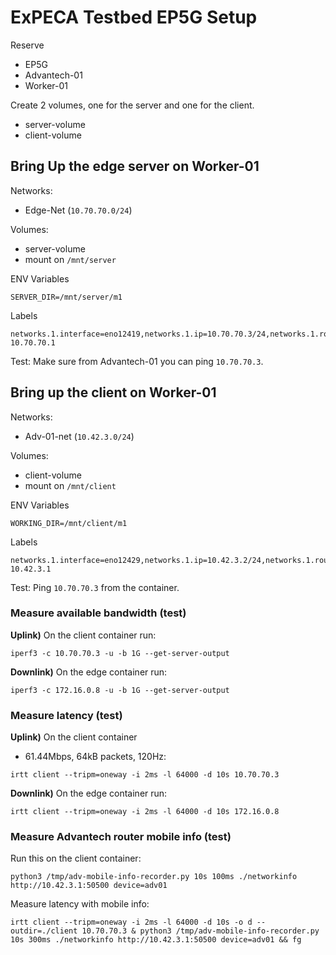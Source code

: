 # ExPECA Testbed EP5G Setup

Reserve
* EP5G
* Advantech-01
* Worker-01

Create 2 volumes, one for the server and one for the client.
* server-volume
* client-volume

## Bring Up the edge server on Worker-01

Networks:
* Edge-Net (`10.70.70.0/24`)

Volumes:
* server-volume
* mount on `/mnt/server`

ENV Variables
```
SERVER_DIR=/mnt/server/m1
```

Labels
```
networks.1.interface=eno12419,networks.1.ip=10.70.70.3/24,networks.1.routes=172.16.0.0/16-10.70.70.1
```

Test:
Make sure from Advantech-01 you can ping `10.70.70.3`.


## Bring up the client on Worker-01

Networks:
* Adv-01-net (`10.42.3.0/24`)

Volumes:
* client-volume
* mount on `/mnt/client`

ENV Variables
```
WORKING_DIR=/mnt/client/m1
```

Labels
```
networks.1.interface=eno12429,networks.1.ip=10.42.3.2/24,networks.1.routes=10.70.70.0/24-10.42.3.1
```

Test:
Ping `10.70.70.3` from the container.


### Measure available bandwidth (test)

**Uplink)** On the client container run:
```
iperf3 -c 10.70.70.3 -u -b 1G --get-server-output
```

**Downlink)** On the edge container run:
```
iperf3 -c 172.16.0.8 -u -b 1G --get-server-output
```

### Measure latency (test)

**Uplink)** On the client container

- 61.44Mbps, 64kB packets, 120Hz:
```
irtt client --tripm=oneway -i 2ms -l 64000 -d 10s 10.70.70.3
```

**Downlink)** On the edge container run:
```
irtt client --tripm=oneway -i 2ms -l 64000 -d 10s 172.16.0.8
```

### Measure Advantech router mobile info (test)

Run this on the client container:
```
python3 /tmp/adv-mobile-info-recorder.py 10s 100ms ./networkinfo http://10.42.3.1:50500 device=adv01
```

Measure latency with mobile info:
```
irtt client --tripm=oneway -i 2ms -l 64000 -d 10s -o d --outdir=./client 10.70.70.3 & python3 /tmp/adv-mobile-info-recorder.py 10s 300ms ./networkinfo http://10.42.3.1:50500 device=adv01 && fg
```

